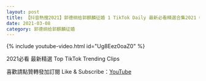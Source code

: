 ```yaml
---
layout: post
title: 【抖音熱搜2021】郭德纲给郭麒麟征婚 1 TikTok Daily 最新必看精選合集2021 03 08
date: 2021-03-08
category: 郭德纲给郭麒麟征婚
---
```


{% include youtube-video.html id="Ug8Eez0oaZ0" %}

2021必看 最新精選 Top TikTok Trending Clips

喜歡請點贊轉發加訂閱 Like & Subscribe：[YouTube](https://www.youtube.com/channel/UCAoR7VcanIPd04uEq_GIylA/videos)


